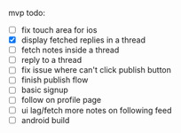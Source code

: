 mvp todo:

- [ ] fix touch area for ios
- [x] display fetched replies in a thread
- [ ] fetch notes inside a thread
- [ ] reply to a thread
- [ ] fix issue where can't click publish button
- [ ] finish publish flow
- [ ] basic signup
- [ ] follow on profile page
- [ ] ui lag/fetch more notes on following feed
- [ ] android build
